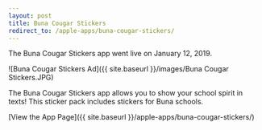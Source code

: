 ```yaml
---
layout: post
title: Buna Cougar Stickers
redirect_to: /apple-apps/buna-cougar-stickers/
---
```


The Buna Cougar Stickers app went live on January 12, 2019.

![Buna Cougar Stickers Ad]({{ site.baseurl }}/images/Buna Cougar Stickers.JPG)

The Buna Cougar Stickers app allows you to show your school spirit in texts! This sticker pack includes stickers for Buna schools.

[View the App Page]({{ site.baseurl }}/apple-apps/buna-cougar-stickers/)
